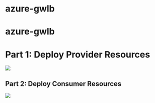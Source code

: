 # azure-gwlb
# azure-gwlb
# **Part 1: Deploy Provider Resources**

[<img src="http://azuredeploy.net/deploybutton.png"/>](https://portal.azure.com/#create/Microsoft.Template/uri/https%3A%2F%2Fraw.githubusercontent.com%2Fdjspears%2Fazure-gwlb%2Fmaster%2FSecVNET-fw1.json)

## **Part 2: Deploy Consumer Resources**

[<img src="http://azuredeploy.net/deploybutton.png"/>](https://portal.azure.com/#create/Microsoft.Template/uri/https%3A%2F%2Fraw.githubusercontent.com%2Fdjspears%2Fazure-gwlb%2Fmaster%2FSecVNET-fw2.json)
